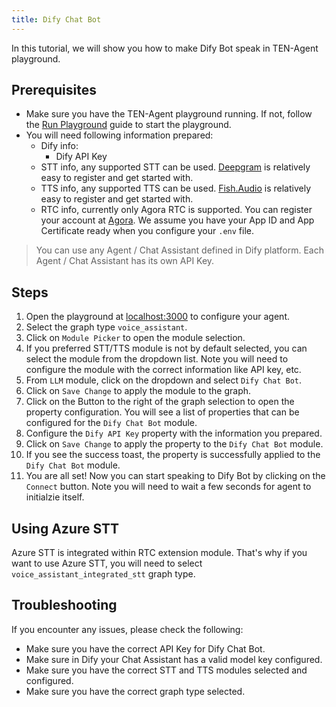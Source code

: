 ```yaml
---
title: Dify Chat Bot
---
```


In this tutorial, we will show you how to make Dify Bot speak in TEN-Agent playground.

## Prerequisites

- Make sure you have the TEN-Agent playground running. If not, follow the [Run Playground](./getting_started) guide to start the playground.
- You will need following information prepared:
  - Dify info:
    - Dify API Key
  - STT info, any supported STT can be used. [Deepgram](https://deepgram.com/) is relatively easy to register and get started with.
  - TTS info, any supported TTS can be used. [Fish.Audio](https://fish.audio/) is relatively easy to register and get started with.
  - RTC info, currently only Agora RTC is supported. You can register your account at [Agora](https://www.agora.io/). We assume you have your App ID and App Certificate ready when you configure your `.env` file.

> You can use any Agent / Chat Assistant defined in Dify platform. Each Agent / Chat Assistant has its own API Key.

## Steps

1. Open the playground at [localhost:3000](http://localhost:3000) to configure your agent.
2. Select the graph type `voice_assistant`.
3. Click on `Module Picker` to open the module selection.
4. If you preferred STT/TTS module is not by default selected, you can select the module from the dropdown list. Note you will need to configure the module with the correct information like API key, etc.
5. From `LLM` module, click on the dropdown and select `Dify Chat Bot`.
6. Click on `Save Change` to apply the module to the graph.
7. Click on the Button to the right of the graph selection to open the property configuration. You will see a list of properties that can be configured for the `Dify Chat Bot` module.
8. Configure the `Dify API Key` property with the information you prepared.
9. Click on `Save Change` to apply the property to the `Dify Chat Bot` module.
10. If you see the success toast, the property is successfully applied to the `Dify Chat Bot` module.
11. You are all set! Now you can start speaking to Dify Bot by clicking on the `Connect` button. Note you will need to wait a few seconds for agent to initialzie itself.

## Using Azure STT

Azure STT is integrated within RTC extension module. That's why if you want to use Azure STT, you will need to select `voice_assistant_integrated_stt` graph type.

## Troubleshooting

If you encounter any issues, please check the following:

- Make sure you have the correct API Key for Dify Chat Bot.
- Make sure in Dify your Chat Assistant has a valid model key configured.
- Make sure you have the correct STT and TTS modules selected and configured.
- Make sure you have the correct graph type selected.
